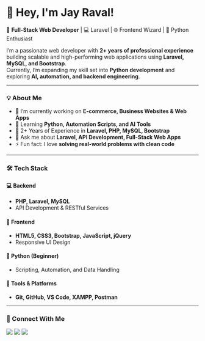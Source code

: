 # 👋 Hey, I'm Jay Raval!  

🚀 **Full-Stack Web Developer** | 💻 Laravel | 🌐 Frontend Wizard | 🐍 Python Enthusiast  

I’m a passionate web developer with **2+ years of professional experience** building scalable and high-performing web applications using **Laravel, MySQL, and Bootstrap**.  
Currently, I’m expanding my skill set into **Python development** and exploring **AI, automation, and backend engineering**.  

---

### 💡 About Me  
- 🔭 I’m currently working on **E-commerce, Business Websites & Web Apps**  
- 🌱 Learning **Python, Automation Scripts, and AI Tools**  
- 💼 2+ Years of Experience in **Laravel, PHP, MySQL, Bootstrap**  
- 💬 Ask me about **Laravel, API Development, Full-Stack Web Apps**  
- ⚡ Fun fact: I love **solving real-world problems with clean code**  

---

### 🛠️ Tech Stack  

#### 💻 Backend  
- **PHP, Laravel, MySQL**  
- API Development & RESTful Services  

#### 🎨 Frontend  
- **HTML5, CSS3, Bootstrap, JavaScript, jQuery**  
- Responsive UI Design  

#### 🐍 Python (Beginner)  
- Scripting, Automation, and Data Handling  

#### 🔧 Tools & Platforms  
- **Git, GitHub, VS Code, XAMPP, Postman**  

---


### 🤝 Connect With Me  

<p>
  <a href="https://www.linkedin.com/in/jay-raval-08700737b/" target="_blank"><img src="https://img.shields.io/badge/LinkedIn-0077B5?style=for-the-badge&logo=linkedin&logoColor=white"/></a>
  <a href="mailto:jraval74870@gmail.com"><img src="https://img.shields.io/badge/Email-D14836?style=for-the-badge&logo=gmail&logoColor=white"/></a>
  <a href="https://github.com/your-username"><img src="https://img.shields.io/badge/GitHub-100000?style=for-the-badge&logo=github&logoColor=white"/></a>
</p>
